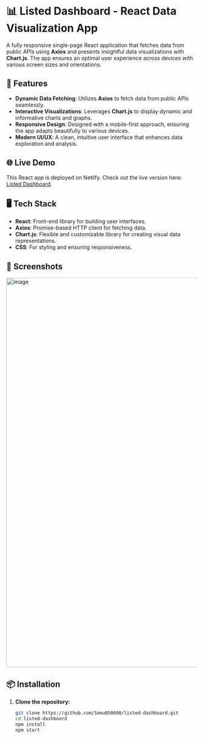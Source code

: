 # 📊 Listed Dashboard - React Data Visualization App

A fully responsive single-page React application that fetches data from public APIs using **Axios** and presents insightful data visualizations with **Chart.js**. The app ensures an optimal user experience across devices with various screen sizes and orientations.

## 🚀 Features

- **Dynamic Data Fetching**: Utilizes **Axios** to fetch data from public APIs seamlessly.
- **Interactive Visualizations**: Leverages **Chart.js** to display dynamic and informative charts and graphs.
- **Responsive Design**: Designed with a mobile-first approach, ensuring the app adapts beautifully to various devices.
- **Modern UI/UX**: A clean, intuitive user interface that enhances data exploration and analysis.

## 🌐 Live Demo

This React app is deployed on Netlify. Check out the live version here: [Listed Dashboard](https://listed-board.netlify.app/).

## 🖥️ Tech Stack

- **React**: Front-end library for building user interfaces.
- **Axios**: Promise-based HTTP client for fetching data.
- **Chart.js**: Flexible and customizable library for creating visual data representations.
- **CSS**: For styling and ensuring responsiveness.

## 📸 Screenshots

<img width="1440" height="1024" alt="image" src="https://github.com/user-attachments/assets/15db3593-957f-4e05-bd2b-c0d766b5f773" />


## 📦 Installation

1. **Clone the repository:**

   ```bash
   git clone https://github.com/Somu050600/listed-dashboard.git
   cd listed-dashboard
   npm install
   npm start


